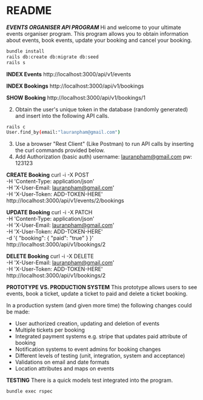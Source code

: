 # README
***EVENTS ORGANISER API PROGRAM***
Hi and welcome to your ultimate events organiser program.
This program allows you to obtain information about events, book events,
update your booking and cancel your booking.
``` bash
bundle install
rails db:create db:migrate db:seed
rails s
```
**INDEX Events**
http://localhost:3000/api/v1/events

**INDEX Bookings**
http://localhost:3000/api/v1/bookings

**SHOW Booking**
http://localhost:3000/api/v1/bookings/1

2. Obtain the user's unique token in the database (randomly generated) and insert into the following API calls.
```bash
rails c
User.find_by(email:"lauranpham@gmail.com")
```
3. Use a browser "Rest Client" (Like Postman) to run API calls by inserting the curl commands provided below.
4. Add Authorization (basic auth)
username: lauranpham@gmail.com
pw: 123123

**CREATE Booking**
curl -i -X POST                                                              \
     -H 'Content-Type: application/json'                                     \
     -H 'X-User-Email: lauranpham@gmail.com'                                      \
     -H 'X-User-Token: ADD-TOKEN-HERE'                                \
     http://localhost:3000/api/v1/events/2/bookings

**UPDATE Booking**
curl -i -X PATCH                                        \
     -H 'Content-Type: application/json'              \
     -H 'X-User-Email: lauranpham@gmail.com'               \
     -H 'X-User-Token: ADD-TOKEN-HERE'          \
     -d '{ "booking": { "paid": "true" } }'    \
    http://localhost:3000/api/v1/bookings/2


**DELETE Booking**
curl -i -X DELETE                               \
     -H 'X-User-Email: lauranpham@gmail.com'         \
     -H 'X-User-Token: ADD-TOKEN-HERE'    \
     http://localhost:3000/api/v1/bookings/2

**PROTOTYPE VS. PRODUCTION SYSTEM**
This prototype allows users to see events, book a ticket, update a ticket to
paid and delete a ticket booking.

In a production system (and given more time) the following changes could be made:
- User authorized creation, updating and deletion of events
- Multiple tickets per booking
- Integrated payment systems e.g. stripe that updates paid attribute of booking
- Notification systems to event admins for booking changes
- Different levels of testing (unit, integration, system and acceptance)
- Validations on email and date formats
- Location attributes and maps on events

**TESTING**
There is a quick models test integrated into the program.
```bash
bundle exec rspec
```

